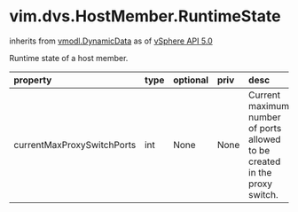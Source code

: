 vim.dvs.HostMember.RuntimeState
===============================
inherits from [vmodl.DynamicData](docs/vmodl.DynamicData.md)
as of [vSphere API 5.0](vim.version.md#vim.version.version7)


Runtime state of a host member.

| property | type | optional | priv | desc |
|:---------|:-----|:---------|:-----|:-----|
| currentMaxProxySwitchPorts | int | None | None | Current maximum number of ports allowed to be created in the  proxy switch. |


